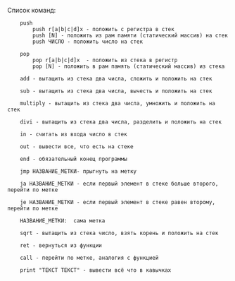 
Список команд:

        push
            push r[a|b|c|d]x - положить с регистра в стек
            push [N] - положить из рам памяти (статический массив) на стек
            push ЧИСЛО - положить число на стек

        pop
            pop r[a|b|c|d]x  - положить из стека в регистр
            pop [N] - положить в рам память (статический массив) из стека

        add - вытащить из стека два числа, сложить и положить на стек

        sub - вытащить из стека два числа, вычесть и положить на стек

        multiply - вытащить из стека два числа, умножить и положить на стек

        divi - вытащить из стека два числа, разделить и положить на стек

        in - считать из входа число в стек

        out - вывести все, что есть на стеке

        end - обязательный конец программы

        jmp НАЗВАНИЕ_МЕТКИ- прыгнуть на метку

        ja НАЗВАНИЕ_МЕТКИ - если первый элемент в стеке больше второго, перейти по метке

        je НАЗВАНИЕ_МЕТКИ - если первый элемент в стеке равен второму, перейти по метке

        НАЗВАНИЕ_МЕТКИ:  сама метка

        sqrt - вытащить из стека число, взять корень и положить на стек

        ret - вернуться из функции

        call - перейти по метке, аналогия с функцией

        print "ТЕКСТ ТЕКСТ" - вывести всё что в кавычках
